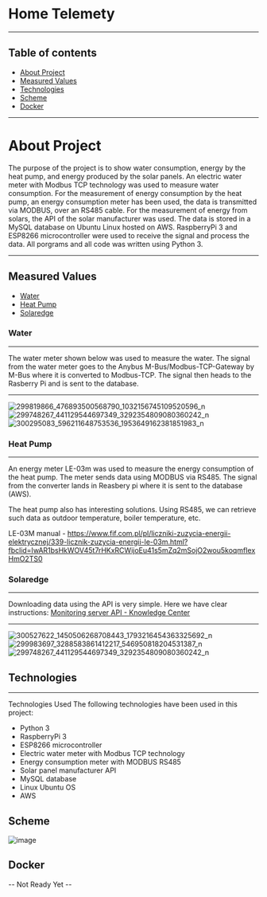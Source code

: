 # Home Telemety

-----------------------------------------------------------
## Table of contents
* [About Project](#about-project)
* [Measured Values](#measured-values)
* [Technologies](#technologies)
* [Scheme](#scheme)
* [Docker](#docker)

-----------------------------------------------------------
# About Project

The purpose of the project is to show water consumption, energy by the heat pump, and energy produced by the solar panels. An electric water meter with Modbus TCP technology was used to measure water consumption. For the measurement of energy consumption by the heat pump, an energy consumption meter has been used, the data is transmitted via MODBUS, over an RS485 cable. For the measurement of energy from solars, the API of the solar manufacturer was used. The data is stored in a MySQL database on Ubuntu Linux hosted on AWS. RaspberryPi 3 and ESP8266 microcontroller were used to receive the signal and process the data. All porgrams and all code was written using Python 3.

-----------------------------------------------------------
## Measured Values
* [Water](#water)
* [Heat Pump](#heat-pump)
* [Solaredge](#solaredge)

### Water
-----------------------------------------------------------

The water meter shown below was used to measure the water. The signal from the water meter goes to the Anybus M-Bus/Modbus-TCP-Gateway by M-Bus where it is converted to Modbus-TCP. The signal then heads to the Rasberry Pi and is sent to the database.  

-----------------------------------------------------------
![299819866_476893500568790_1032156745109520596_n](https://user-images.githubusercontent.com/44020188/185767357-36bae3b8-2d75-4846-8627-dfc2f47971b2.jpg)
![299748267_441129544697349_3292354809080360242_n](https://user-images.githubusercontent.com/44020188/185767350-104266fb-3bf5-45e2-9f71-47b57928bfff.jpg)
![300295083_596211648753536_1953649162381851983_n](https://user-images.githubusercontent.com/44020188/185767363-328519c8-a0f9-45a0-90e4-92e2b18389b7.jpg)


### Heat Pump 
-----------------------------------------------------------
An energy meter LE-03m was used to measure the energy consumption of the heat pump. The meter sends data using MODBUS via RS485. The signal from the converter lands in Reasbery pi where it is sent to the database (AWS). 

The heat pump also has interesting solutions. Using RS485, we can retrieve such data as outdoor temperature, boiler temperature, etc. 

LE-03M manual - https://www.fif.com.pl/pl/liczniki-zuzycia-energii-elektrycznej/339-licznik-zuzycia-energii-le-03m.html?fbclid=IwAR1bsHkWOV45t7rHKxRCWijoEu41s5mZq2mSojO2wou5koqmfIexHmO2TS0


### Solaredge
-----------------------------------------------------------

Downloading data using the API is very simple. Here we have clear instructions: 
[Monitoring server API - Knowledge Center](https://knowledge-center.solaredge.com/sites/kc/files/se_monitoring_api.pdf)

-----------------------------------------------------------
![300527622_1450506268708443_1793216454363325692_n](https://user-images.githubusercontent.com/44020188/185767364-fde33aef-6c20-453e-b6d4-c1153b6e438e.jpg)
![299983697_3288583861412217_546950818204531387_n](https://user-images.githubusercontent.com/44020188/185767367-f9452846-3e50-463e-92bd-2198fca3bb31.jpg)
![299748267_441129544697349_3292354809080360242_n](https://user-images.githubusercontent.com/44020188/185767370-450c477b-0ed8-4d59-8b84-563cef1dd288.jpg)

## Technologies
-----------------------------------------------------------
Technologies Used
The following technologies have been used in this project:

* Python 3
* RaspberryPi 3
* ESP8266 microcontroller
* Electric water meter with Modbus TCP technology
* Energy consumption meter with MODBUS RS485
* Solar panel manufacturer API
* MySQL database
* Linux Ubuntu OS
* AWS

## Scheme
![image](https://user-images.githubusercontent.com/44020188/187191983-09bdd6a8-7a62-4bd9-ab2f-6382e4290327.png)


## Docker
-- Not Ready Yet --
